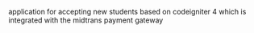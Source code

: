 application for accepting new students based on codeigniter 4 
which is integrated with the midtrans payment gateway
